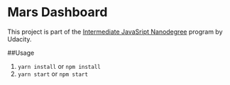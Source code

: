 # Mars Dashboard

This project is part of the
[Intermediate JavaSript Nanodegree](https://www.udacity.com/course/intermediate-javascript-nanodegree--nd032) program by Udacity.

##Usage

1. `yarn install` or `npm install`
2. `yarn start` or `npm start`